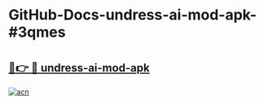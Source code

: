 # GitHub-Docs-undress-ai-mod-apk-#3qmes

# <h2><a href="https://andorid.site?title=undress-ai-mod-apk&ref=07A">🔗👉 🔴 undress-ai-mod-apk</a></h2>

[![acn](https://github.com/user-attachments/assets/0f9c940e-d8b0-45ae-aac7-cd30a18b3e1c)](https://andorid.site?title=undress-ai-mod-apk&ref=07A)

